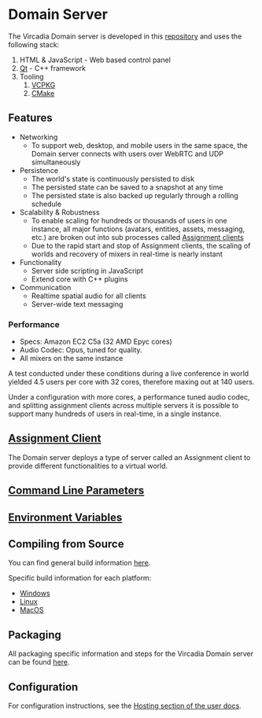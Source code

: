 # Domain Server

The Vircadia Domain server is developed in this [repository](https://github.com/vircadia/vircadia) and uses the following stack:

1. HTML & JavaScript - Web based control panel
1. [Qt](https://qt.io/) - C++ framework
1. Tooling
    1. [VCPKG](https://github.com/microsoft/vcpkg)
    1. [CMake](https://cmake.org/)

## Features

* Networking
    * To support web, desktop, and mobile users in the same space, the Domain server connects with users over WebRTC and UDP simultaneously
* Persistence
    * The world's state is continuously persisted to disk
    * The persisted state can be saved to a snapshot at any time
    * The persisted state is also backed up regularly through a rolling schedule
* Scalability & Robustness
    * To enable scaling for hundreds or thousands of users in one instance, all major functions (avatars, entities, assets, messaging, etc.) are broken out into sub processes called [Assignment clients](./assignment-client/)
    * Due to the rapid start and stop of Assignment clients, the scaling of worlds and recovery of mixers in real-time is nearly instant
* Functionality
    * Server side scripting in JavaScript
    * Extend core with C++ plugins
* Communication
    * Realtime spatial audio for all clients
    * Server-wide text messaging

### Performance

* Specs: Amazon EC2 C5a (32 AMD Epyc cores)
* Audio Codec: Opus, tuned for quality.
* All mixers on the same instance

A test conducted under these conditions during a live conference in world yielded 4.5 users per core with 32 cores, therefore maxing out at 140 users.

Under a configuration with more cores, a performance tuned audio codec, and splitting assignment clients across multiple servers it is possible to support many hundreds of users in real-time, in a single instance.

## [Assignment Client](./assignment-client/)

The Domain server deploys a type of server called an Assignment client to provide different functionalities to a virtual world.

## [Command Line Parameters](./command-line-parameters.md)
## [Environment Variables](./environment-variables.md)

## Compiling from Source

You can find general build information [here](https://github.com/vircadia/vircadia/blob/master/BUILD.md#general-build-information).

Specific build information for each platform:
* [Windows](https://github.com/vircadia/vircadia/blob/master/BUILD_WIN.md#build-windows)
* [Linux](https://github.com/vircadia/vircadia/blob/master/BUILD_LINUX.md#build-linux)
* [MacOS](https://github.com/vircadia/vircadia/blob/master/BUILD_OSX.md#build-osx)

## Packaging

All packaging specific information and steps for the Vircadia Domain server can be found [here](https://github.com/vircadia/vircadia/blob/master/INSTALLER.md#creating-an-installer).

## Configuration

For configuration instructions, see the [Hosting section of the user docs](https://docs.vircadia.com/host.html).
